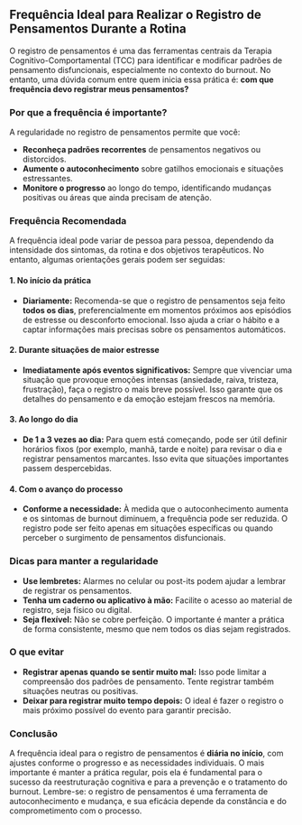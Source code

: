 
## Frequência Ideal para Realizar o Registro de Pensamentos Durante a Rotina

O registro de pensamentos é uma das ferramentas centrais da Terapia Cognitivo-Comportamental (TCC) para identificar e modificar padrões de pensamento disfuncionais, especialmente no contexto do burnout. No entanto, uma dúvida comum entre quem inicia essa prática é: **com que frequência devo registrar meus pensamentos?**

### Por que a frequência é importante?

A regularidade no registro de pensamentos permite que você:

- **Reconheça padrões recorrentes** de pensamentos negativos ou distorcidos.
- **Aumente o autoconhecimento** sobre gatilhos emocionais e situações estressantes.
- **Monitore o progresso** ao longo do tempo, identificando mudanças positivas ou áreas que ainda precisam de atenção.

### Frequência Recomendada

A frequência ideal pode variar de pessoa para pessoa, dependendo da intensidade dos sintomas, da rotina e dos objetivos terapêuticos. No entanto, algumas orientações gerais podem ser seguidas:

#### 1. **No início da prática**
- **Diariamente:** Recomenda-se que o registro de pensamentos seja feito **todos os dias**, preferencialmente em momentos próximos aos episódios de estresse ou desconforto emocional. Isso ajuda a criar o hábito e a captar informações mais precisas sobre os pensamentos automáticos.

#### 2. **Durante situações de maior estresse**
- **Imediatamente após eventos significativos:** Sempre que vivenciar uma situação que provoque emoções intensas (ansiedade, raiva, tristeza, frustração), faça o registro o mais breve possível. Isso garante que os detalhes do pensamento e da emoção estejam frescos na memória.

#### 3. **Ao longo do dia**
- **De 1 a 3 vezes ao dia:** Para quem está começando, pode ser útil definir horários fixos (por exemplo, manhã, tarde e noite) para revisar o dia e registrar pensamentos marcantes. Isso evita que situações importantes passem despercebidas.

#### 4. **Com o avanço do processo**
- **Conforme a necessidade:** À medida que o autoconhecimento aumenta e os sintomas de burnout diminuem, a frequência pode ser reduzida. O registro pode ser feito apenas em situações específicas ou quando perceber o surgimento de pensamentos disfuncionais.

### Dicas para manter a regularidade

- **Use lembretes:** Alarmes no celular ou post-its podem ajudar a lembrar de registrar os pensamentos.
- **Tenha um caderno ou aplicativo à mão:** Facilite o acesso ao material de registro, seja físico ou digital.
- **Seja flexível:** Não se cobre perfeição. O importante é manter a prática de forma consistente, mesmo que nem todos os dias sejam registrados.

### O que evitar

- **Registrar apenas quando se sentir muito mal:** Isso pode limitar a compreensão dos padrões de pensamento. Tente registrar também situações neutras ou positivas.
- **Deixar para registrar muito tempo depois:** O ideal é fazer o registro o mais próximo possível do evento para garantir precisão.

### Conclusão

A frequência ideal para o registro de pensamentos é **diária no início**, com ajustes conforme o progresso e as necessidades individuais. O mais importante é manter a prática regular, pois ela é fundamental para o sucesso da reestruturação cognitiva e para a prevenção e o tratamento do burnout. Lembre-se: o registro de pensamentos é uma ferramenta de autoconhecimento e mudança, e sua eficácia depende da constância e do comprometimento com o processo.

```

